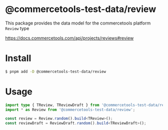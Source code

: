 # @commercetools-test-data/review

This package provides the data model for the commercetools platform `Review` type

https://docs.commercetools.com/api/projects/reviews#review

# Install

```bash
$ pnpm add -D @commercetools-test-data/review
```

# Usage

```ts
import type { TReview, TReviewDraft } from '@commercetools-test-data/review';
import * as Review from '@commercetools-test-data/review';

const review = Review.random().build<TReview>();
const reviewDraft = ReviewDraft.random().build<TReviewDraft>();
```
